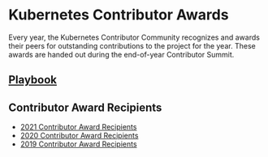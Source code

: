 # Kubernetes Contributor Awards

Every year, the Kubernetes Contributor Community recognizes and awards their peers for
outstanding contributions to the project for the year.
These awards are handed out during the end-of-year Contributor Summit.

## [Playbook][playbook]

## Contributor Award Recipients

- [2021 Contributor Award Recipients][2021-awards-recipients]
- [2020 Contributor Award Recipients][2020-awards-recipients]
- [2019 Contributor Award Recipients][2019-awards-recipients]

[playbook]: ./README.md
[2021-awards-recipients]: ./award-recipients/2021-award-recipients.md
[2020-awards-recipients]: ./award-recipients/2020-award-recipients.md
[2019-awards-recipients]: ./award-recipients/2019-award-recipients.md
